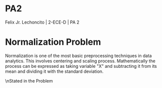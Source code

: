 # PA2
Felix Jr. Lechoncito | 2-ECE-D | PA 2

# Normalization Problem
Normalization is one of the most basic preprocessing techniques in data analytics. This involves centering and scaling process. Mathematically the process can be expressed as taking variable "X" and subtracting it from its mean and dividing it with the standard deviation.

\nStated in the Problem 
